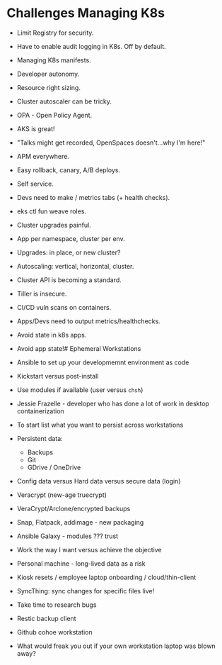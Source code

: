 # Challenges Managing K8s
- Limit Registry for security.
- Have to enable audit logging in K8s. Off by default.
- Managing K8s manifests.
- Developer autonomy.
- Resource right sizing.
- Cluster autoscaler can be tricky.
- OPA - Open Policy Agent.
- AKS is great!
- "Talks might get recorded, OpenSpaces doesn't...why I'm here!"
- APM everywhere.
- Easy rollback, canary, A/B deploys.
- Self service.
- Devs need to make / metrics tabs (+ health checks).
- eks ctl fun weave roles.
- Cluster upgrades painful.
- App per namespace, cluster per env.
- Upgrades: in place, or new cluster?
- Autoscaling: vertical, horizontal, cluster.
- Cluster API is becoming a standard.
- Tiller is insecure.
- CI/CD vuln scans on containers.
- Apps/Devs need to output metrics/healthchecks.
- Avoid state in k8s apps.
- Avoid app state!# Ephemeral Workstations

- Ansible to set up your developmemnt environment as code
- Kickstart versus post-install
- Use modules if available (user versus `chsh`)
- Jessie Frazelle - developer who has done a lot of work in desktop containerization
- To start list what you want to persist across workstations
- Persistent data:
  - Backups
  - Git
  - GDrive / OneDrive
- Config data versus Hard data versus secure data (login)
- Veracrypt (new-age truecrypt)
- VeraCrypt/Arclone/encrypted backups
- Snap, Flatpack, addimage - new packaging
- Ansible Galaxy - modules ??? trust
- Work the way I want versus achieve the objective
- Personal machine - long-lived data as a risk
- Kiosk resets / employee laptop onboarding / cloud/thin-client
- SyncThing: sync changes for specific files live!
- Take time to research bugs
- Restic backup client
- Github cohoe workstation
- What would freak you out if your own workstation laptop was blown away?
